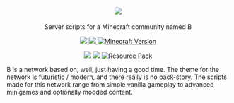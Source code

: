 <p>
  <h1 align=center>
    <img src=https://media.discordapp.net/attachments/901618453356630052/977196070171975770/unknown.png?width=450&height=225>
  </h1>
<p align=center>
  Server scripts for a Minecraft community named B
</p>


<p align=center>
  <!--- Server Status ---->
  <a href=>
    <img src=https://img.shields.io/website?logo=openstreetmap&down_color=lightgrey&down_message=Offline&label=play.behr.dev&up_message=Online&url=http%3A%2F%2Fplay.behr.dev>
  </a>
  <!--- Discord Activity ---->
  <a href=https://discord.gg/TgebyMex>
    <img src=https://img.shields.io/discord/901618453356630046?logo=discord>
  </a>
  <!--- Active Version ---->
	<a href="https://github.com/b-universe/b-network/archive/refs/heads/main.zip"><img src="https://img.shields.io/badge/Minecraft%20Version-1.19.4-c70039?logo=blueprint" alt="Minecraft Version">
  </a>
</p>
<p align=center>
	<!--- Commit Activity ---->
  <a href=https://github.com/b-universe/b-network/pulse>
    <img src=https://img.shields.io/github/commit-activity/m/b-universe/b-network?logo=read-the-docs>
  </a>
	<!--- License ---->
  <a href=https://unlicense.org>
    <img src=https://img.shields.io/badge/License-unlicense-lightgrey.svg>
  </a>
  </a>
  <!--- Resource Pack ---->
	<a href="https://github.com/b-universe/b-network"><img src="https://img.shields.io/badge/Resource%20Pack-b-c70039?logo=blueprint" alt="Resource Pack">
  </a>
</p>

B is a network based on, well, just having a good time. The theme for the network is futuristic / modern, and there really is no back-story. The scripts made for this network range from simple vanilla gameplay to advanced minigames and optionally modded content.
